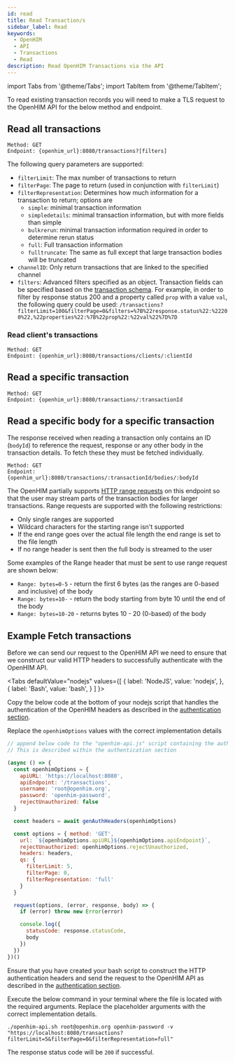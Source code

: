 ```yaml
---
id: read
title: Read Transaction/s
sidebar_label: Read
keywords:
  - OpenHIM
  - API
  - Transactions
  - Read
description: Read OpenHIM Transactions via the API
---
```


import Tabs from '@theme/Tabs';
import TabItem from '@theme/TabItem';

To read existing transaction records you will need to make a TLS request to the OpenHIM API for the below method and endpoint.

## Read all transactions

```curl
Method: GET
Endpoint: {openhim_url}:8080/transactions?[filters]
```

The following query parameters are supported:

- `filterLimit`: The max number of transactions to return
- `filterPage`: The page to return (used in conjunction with `filterLimit`)
- `filterRepresentation`: Determines how much information for a transaction to return; options are
  - `simple`: minimal transaction information
  - `simpledetails`: minimal transaction information, but with more fields than simple
  - `bulkrerun`: minimal transaction information required in order to determine rerun status
  - `full`: Full transaction information
  - `fulltruncate`: The same as full except that large transaction bodies will be truncated
- `channelID`: Only return transactions that are linked to the specified channel
- `filters`: Advanced filters specified as an object. Transaction fields can be specified based on the [transaction schema](https://github.com/jembi/openhim-core-js/blob/master/src/model/transactions.js#L40-L56). For example, in order to filter by response status 200 and a property called `prop` with a value `val`, the following query could be used: `/transactions?filterLimit=100&filterPage=0&filters=%7B%22response.status%22:%22200%22,%22properties%22:%7B%22prop%22:%22val%22%7D%7D`

### Read client's transactions

```curl
Method: GET
Endpoint: {openhim_url}:8080/transactions/clients/:clientId
```

## Read a specific transaction

```curl
Method: GET
Endpoint: {openhim_url}:8080/transactions/:transactionId
```

## Read a specific body for a specific transaction

The response received when reading a transaction only contains an ID (`bodyId`) to reference the request, response or any other body in the transaction details. To fetch these they must be fetched individually.

```curl
Method: GET
Endpoint: {openhim_url}:8080/transactions/:transactionId/bodies/:bodyId
```

The OpenHIM partially supports [HTTP range requests](https://developer.mozilla.org/en-US/docs/Web/HTTP/Range_requests) on this endpoint so that the user may stream parts of the transaction bodies for larger transactions. Range requests are supported with the following restrictions:

* Only single ranges are supported
* Wildcard characters for the starting range isn't supported
* If the end range goes over the actual file length the end range is set to the file length
* If no range header is sent then the full body is streamed to the user

Some examples of the Range header that must be sent to use range request are shown below:

* `Range: bytes=0-5` - return the first 6 bytes (as the ranges are 0-based and inclusive) of the body
* `Range: bytes=10-` - return the body starting from byte 10 until the end of the body
* `Range: bytes=10-20` - returns bytes 10 - 20 (0-based) of the body

## Example Fetch transactions

Before we can send our request to the OpenHIM API we need to ensure that we construct our valid HTTP headers to successfully authenticate with the OpenHIM API.

<Tabs
  defaultValue="nodejs"
  values={[
    { label: 'NodeJS', value: 'nodejs', },
    { label: 'Bash', value: 'bash', }
  ]
}>

<TabItem value="nodejs">

Copy the below code at the bottom of your nodejs script that handles the authentication of the OpenHIM headers as described in the [authentication section](../introduction/authentication).

Replace the `openhimOptions` values with the correct implementation details

```javascript
// append below code to the "openhim-api.js" script containing the authentication methods.
// This is described within the authentication section

(async () => {
  const openhimOptions = {
    apiURL: 'https://localhost:8080',
    apiEndpoint: '/transactions',
    username: 'root@openhim.org',
    password: 'openhim-password',
    rejectUnauthorized: false
  }

  const headers = await genAuthHeaders(openhimOptions)

  const options = { method: 'GET',
    url: `${openhimOptions.apiURL}${openhimOptions.apiEndpoint}`,
    rejectUnauthorized: openhimOptions.rejectUnauthorized,
    headers: headers,
    qs: {
      filterLimit: 5,
      filterPage: 0,
      filterRepresentation: 'full'
    }
  }

  request(options, (error, response, body) => {
    if (error) throw new Error(error)

    console.log({
      statusCode: response.statusCode,
      body
    })
  })
})()
```

</TabItem>
<TabItem value="bash">

Ensure that you have created your bash script to construct the HTTP authentication headers and send the request to the OpenHIM API as described in the [authentication section](../introduction/authentication).

Execute the below command in your terminal where the file is located with the required arguments. Replace the placeholder arguments with the correct implementation details.

```curl
./openhim-api.sh root@openhim.org openhim-password -v "https://localhost:8080/transactions?filterLimit=5&filterPage=0&filterRepresentation=full"
```

</TabItem>
</Tabs>

The response status code will be `200` if successful.
